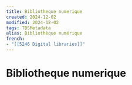 ```yaml
---
title: Bibliotheque numerique
created: 2024-12-02
modified: 2024-12-02
tags: TBSMetadata
alias: Bibliothèque numérique
french:
- "[[5246 Digital libraries]]"
---
```

# Bibliotheque numerique
